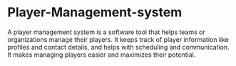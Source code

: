 # Player-Management-system
 A player management system is a software tool that helps teams or organizations manage their players. It keeps track of player information like profiles and contact details, and helps with scheduling and communication. It makes managing players easier and maximizes their potential.
